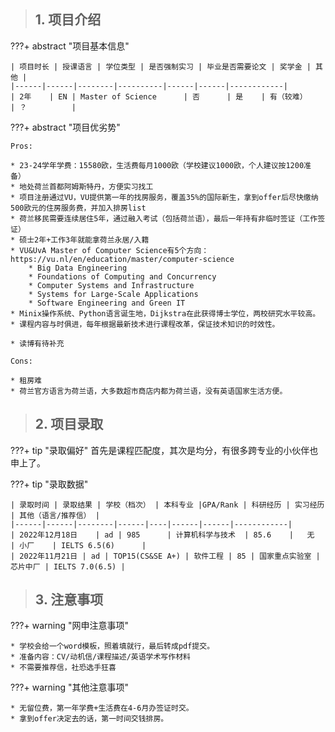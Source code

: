 > ## **1. 项目介绍**

???+ abstract "项目基本信息" 

    | 项目时长 | 授课语言 | 学位类型 | 是否强制实习 | 毕业是否需要论文 | 奖学金 | 其他 |
    |------|------|--------|----------|------|------|------------|
    | 2年    | EN | Master of Science      | 否      | 是    | 有（较难）    | ？          |

???+ abstract "项目优劣势" 

    Pros:
    
    * 23-24学年学费：15580欧，生活费每月1000欧（学校建议1000欧，个人建议按1200准备）
    * 地处荷兰首都阿姆斯特丹，方便实习找工
    * 项目注册通过VU，VU提供第一年的找房服务，覆盖35%的国际新生，拿到offer后尽快缴纳500欧元的住房服务费，并加入排房list
    * 荷兰移民需要连续居住5年，通过融入考试（包括荷兰语），最后一年持有非临时签证（工作签证）
    * 硕士2年+工作3年就能拿荷兰永居/入籍
    * VU&UvA Master of Computer Science有5个方向：https://vu.nl/en/education/master/computer-science
        * Big Data Engineering
        * Foundations of Computing and Concurrency
        * Computer Systems and Infrastructure
        * Systems for Large-Scale Applications
        * Software Engineering and Green IT    
    * Minix操作系统、Python语言诞生地，Dijkstra在此获得博士学位，两校研究水平较高。
    * 课程内容与时俱进，每年根据最新技术进行课程改革，保证技术知识的时效性。
    
    * 读博有待补充
    
    Cons:
    
    * 租房难
    * 荷兰官方语言为荷兰语，大多数超市商店内都为荷兰语，没有英语国家生活方便。
    

> ## **2. 项目录取**

???+ tip "录取偏好"
    首先是课程匹配度，其次是均分，有很多跨专业的小伙伴也申上了。

???+ tip "录取数据"

    | 录取时间 | 录取结果 | 学校（档次） | 本科专业 |GPA/Rank | 科研经历 | 实习经历 | 其他（语言/推荐信） |
    |------|------|--------|------|----|------|------|------------|
    | 2022年12月18日    | ad | 985      | 计算机科学与技术  | 85.6    |   无  | 小厂    | IELTS 6.5(6)      |
    | 2022年11月21日 | ad | TOP15(CS&SE A+) | 软件工程 | 85 | 国家重点实验室 | 芯片中厂 | IELTS 7.0(6.5) |


> ## **3. 注意事项**

???+ warning "网申注意事项"

    * 学校会给一个word模板，照着填就行，最后转成pdf提交。
    * 准备内容：CV/动机信/课程描述/英语学术写作材料
    * 不需要推荐信，社恐选手狂喜

???+ warning "其他注意事项"

    * 无留位费，第一年学费+生活费在4-6月办签证时交。
    * 拿到offer决定去的话，第一时间交钱排房。


